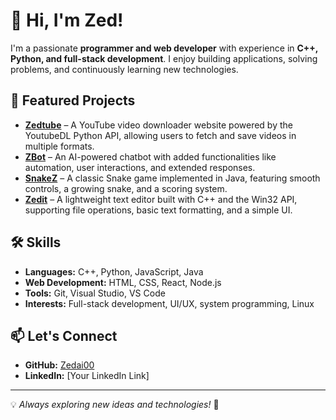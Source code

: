 <!--
**Zedai00/Zedai00** is a ✨ _special_ ✨ repository because its `README.md` (this file) appears on your GitHub profile.

Here are some ideas to get you started:

- 🔭 I’m currently working on ...
- 🌱 I’m currently learning ...
- 👯 I’m looking to collaborate on ...
- 🤔 I’m looking for help with ...
- 💬 Ask me about ...
- 📫 How to reach me: ...
- 😄 Pronouns: ...
- ⚡ Fun fact: ...
-->
# 👋 Hi, I'm Zed!  

I'm a passionate **programmer and web developer** with experience in **C++, Python, and full-stack development**. I enjoy building applications, solving problems, and continuously learning new technologies.  

## 🚀 Featured Projects  
- **[Zedtube](https://github.com/Zedai00/Zedtube)** – A YouTube video downloader website powered by the YoutubeDL Python API, allowing users to fetch and save videos in multiple formats.  
- **[ZBot](https://github.com/Zedai00/ZBot)** – An AI-powered chatbot with added functionalities like automation, user interactions, and extended responses.  
- **[SnakeZ](https://github.com/Zedai00/SnakeZ)** – A classic Snake game implemented in Java, featuring smooth controls, a growing snake, and a scoring system.  
- **[Zedit](https://github.com/Zedai00/Zedit)** – A lightweight text editor built with C++ and the Win32 API, supporting file operations, basic text formatting, and a simple UI.  

## 🛠 Skills  
- **Languages:** C++, Python, JavaScript, Java  
- **Web Development:** HTML, CSS, React, Node.js  
- **Tools:** Git, Visual Studio, VS Code  
- **Interests:** Full-stack development, UI/UX, system programming, Linux  

## 📫 Let's Connect  
- **GitHub:** [Zedai00](https://github.com/Zedai00)  
- **LinkedIn:** [Your LinkedIn Link]  

---

💡 *Always exploring new ideas and technologies!* 🚀  

